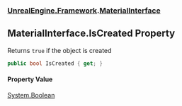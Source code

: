 ### [UnrealEngine.Framework](./UnrealEngine-Framework.md 'UnrealEngine.Framework').[MaterialInterface](./UnrealEngine-Framework-MaterialInterface.md 'UnrealEngine.Framework.MaterialInterface')
## MaterialInterface.IsCreated Property
Returns `true` if the object is created  
```csharp
public bool IsCreated { get; }
```
#### Property Value
[System.Boolean](https://docs.microsoft.com/en-us/dotnet/api/System.Boolean 'System.Boolean')  
